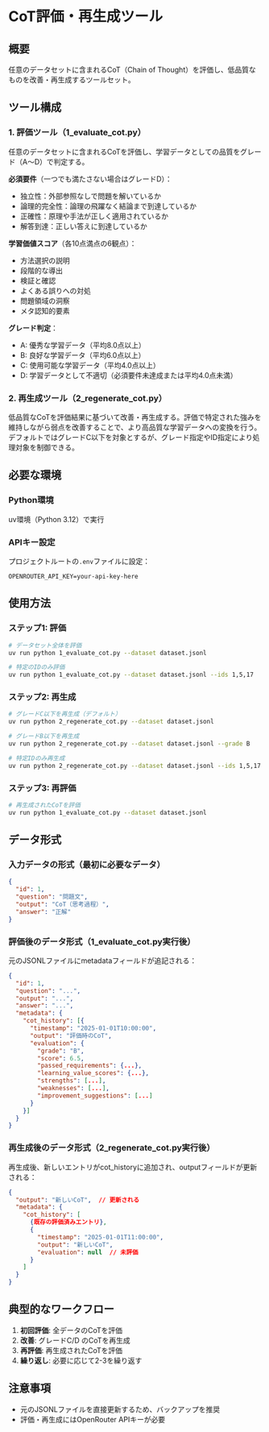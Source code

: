 # CoT評価・再生成ツール

## 概要

任意のデータセットに含まれるCoT（Chain of Thought）を評価し、低品質なものを改善・再生成するツールセット。

## ツール構成

### 1. 評価ツール（1_evaluate_cot.py）

任意のデータセットに含まれるCoTを評価し、学習データとしての品質をグレード（A〜D）で判定する。

**必須要件**（一つでも満たさない場合はグレードD）：
- 独立性：外部参照なしで問題を解いているか
- 論理的完全性：論理の飛躍なく結論まで到達しているか  
- 正確性：原理や手法が正しく適用されているか
- 解答到達：正しい答えに到達しているか

**学習価値スコア**（各10点満点の6観点）：
- 方法選択の説明
- 段階的な導出
- 検証と確認
- よくある誤りへの対処
- 問題領域の洞察
- メタ認知的要素

**グレード判定**：
- A: 優秀な学習データ（平均8.0点以上）
- B: 良好な学習データ（平均6.0点以上）
- C: 使用可能な学習データ（平均4.0点以上）
- D: 学習データとして不適切（必須要件未達成または平均4.0点未満）

### 2. 再生成ツール（2_regenerate_cot.py）

低品質なCoTを評価結果に基づいて改善・再生成する。評価で特定された強みを維持しながら弱点を改善することで、より高品質な学習データへの変換を行う。デフォルトではグレードC以下を対象とするが、グレード指定やID指定により処理対象を制御できる。

## 必要な環境

### Python環境
uv環境（Python 3.12）で実行

### APIキー設定
プロジェクトルートの`.env`ファイルに設定：
```
OPENROUTER_API_KEY=your-api-key-here
```

## 使用方法

### ステップ1: 評価

```bash
# データセット全体を評価
uv run python 1_evaluate_cot.py --dataset dataset.jsonl

# 特定のIDのみ評価
uv run python 1_evaluate_cot.py --dataset dataset.jsonl --ids 1,5,17
```

### ステップ2: 再生成

```bash
# グレードC以下を再生成（デフォルト）
uv run python 2_regenerate_cot.py --dataset dataset.jsonl

# グレードB以下を再生成
uv run python 2_regenerate_cot.py --dataset dataset.jsonl --grade B

# 特定IDのみ再生成
uv run python 2_regenerate_cot.py --dataset dataset.jsonl --ids 1,5,17
```

### ステップ3: 再評価

```bash
# 再生成されたCoTを評価
uv run python 1_evaluate_cot.py --dataset dataset.jsonl
```

## データ形式

### 入力データの形式（最初に必要なデータ）

```json
{
  "id": 1,
  "question": "問題文",
  "output": "CoT（思考過程）",
  "answer": "正解"
}
```

### 評価後のデータ形式（1_evaluate_cot.py実行後）

元のJSONLファイルにmetadataフィールドが追記される：

```json
{
  "id": 1,
  "question": "...",
  "output": "...",
  "answer": "...",
  "metadata": {
    "cot_history": [{
      "timestamp": "2025-01-01T10:00:00",
      "output": "評価時のCoT",
      "evaluation": {
        "grade": "B",
        "score": 6.5,
        "passed_requirements": {...},
        "learning_value_scores": {...},
        "strengths": [...],
        "weaknesses": [...],
        "improvement_suggestions": [...]
      }
    }]
  }
}
```

### 再生成後のデータ形式（2_regenerate_cot.py実行後）

再生成後、新しいエントリがcot_historyに追加され、outputフィールドが更新される：

```json
{
  "output": "新しいCoT",  // 更新される
  "metadata": {
    "cot_history": [
      {既存の評価済みエントリ},
      {
        "timestamp": "2025-01-01T11:00:00",
        "output": "新しいCoT",
        "evaluation": null  // 未評価
      }
    ]
  }
}
```

## 典型的なワークフロー

1. **初回評価**: 全データのCoTを評価
2. **改善**: グレードC/D のCoTを再生成
3. **再評価**: 再生成されたCoTを評価
4. **繰り返し**: 必要に応じて2-3を繰り返す

## 注意事項

- 元のJSONLファイルを直接更新するため、バックアップを推奨
- 評価・再生成にはOpenRouter APIキーが必要